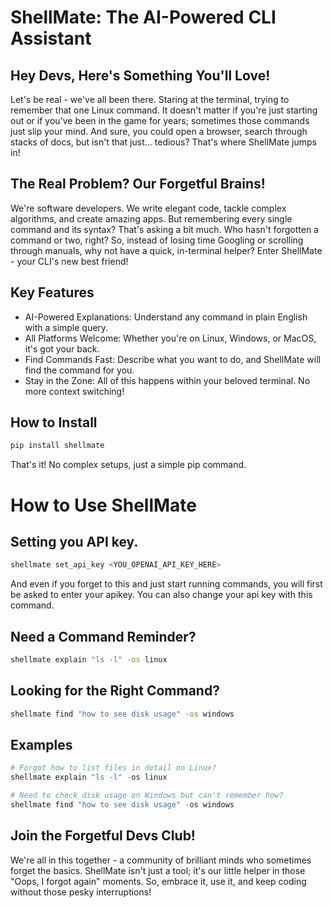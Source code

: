 # ShellMate: The AI-Powered CLI Assistant
## Hey Devs, Here's Something You'll Love!

Let's be real - we've all been there. Staring at the terminal, trying to remember that one Linux command. It doesn't matter if you're just starting out or if you've been in the game for years; sometimes those commands just slip your mind. And sure, you could open a browser, search through stacks of docs, but isn't that just... tedious? That's where ShellMate jumps in!

## The Real Problem? Our Forgetful Brains!

We're software developers. We write elegant code, tackle complex algorithms, and create amazing apps. But remembering every single command and its syntax? That's asking a bit much. Who hasn't forgotten a command or two, right? So, instead of losing time Googling or scrolling through manuals, why not have a quick, in-terminal helper? Enter ShellMate - your CLI's new best friend!


## Key Features
- AI-Powered Explanations: Understand any command in plain English with a simple query.
- All Platforms Welcome: Whether you're on Linux, Windows, or MacOS, it's got your back.
- Find Commands Fast: Describe what you want to do, and ShellMate will find the command for you.
- Stay in the Zone: All of this happens within your beloved terminal. No more context switching!
## How to Install

```bash
pip install shellmate
```

That's it! No complex setups, just a simple pip command.

# How to Use ShellMate

## Setting you API key.
```bash
shellmate set_api_key <YOU_OPENAI_API_KEY_HERE>
```
And even if you forget to this and just start running commands, you will first be asked to enter your apikey. You can also change your api key with this command.

## Need a Command Reminder?
```bash
shellmate explain "ls -l" -os linux
```
## Looking for the Right Command?

```bash
shellmate find "how to see disk usage" -os windows
```
## Examples
```python
# Forgot how to list files in detail on Linux?
shellmate explain "ls -l" -os linux

# Need to check disk usage on Windows but can't remember how?
shellmate find "how to see disk usage" -os windows
```

## Join the Forgetful Devs Club!
We're all in this together - a community of brilliant minds who sometimes forget the basics. ShellMate isn't just a tool; it's our little helper in those "Oops, I forgot again" moments. So, embrace it, use it, and keep coding without those pesky interruptions!
